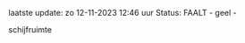 laatste update: 
zo 12-11-2023 12:46   uur 
Status: FAALT - geel - 
<div class="service Y">schijfruimte</div>